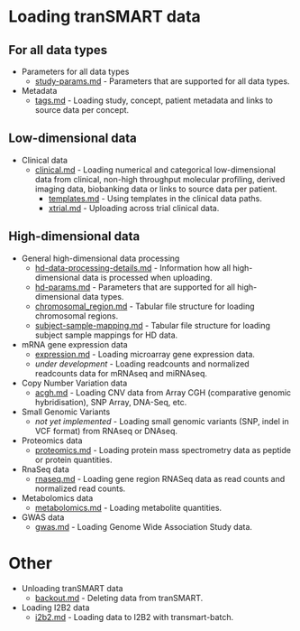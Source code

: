 # Loading tranSMART data

## For all data types
* Parameters for all data types
  * [study-params.md](study-params.md) - Parameters that are supported for all data types.
* Metadata
  * [tags.md](tags.md) - Loading study, concept, patient metadata and links to source data per concept.

## Low-dimensional data
* Clinical data
  * [clinical.md](clinical.md) - Loading numerical and categorical low-dimensional data from clinical, non-high throughput molecular profiling, derived imaging data, biobanking data or links to source data per patient.
    * [templates.md](templates.md) - Using templates in the clinical data paths.
    * [xtrial.md](xtrial.md) - Uploading across trial clinical data.

## High-dimensional data
* General high-dimensional data processing
  * [hd-data-processing-details.md](hd-data-processing-details.md) - Information how all high-dimensional data is processed when uploading.
  * [hd-params.md](hd-params.md) - Parameters that are supported for all high-dimensional data types.
  * [chromosomal_region.md](chromosomal_region.md) - Tabular file structure for loading chromosomal regions.
  * [subject-sample-mapping.md](subject-sample-mapping.md) - Tabular file structure for loading subject sample mappings for HD data.
* mRNA gene expression data
  * [expression.md](expression.md) - Loading microarray gene expression data.
  * *under development* - Loading readcounts and normalized readcounts data for mRNAseq and miRNAseq.
* Copy Number Variation data
  * [acgh.md](acgh.md) - Loading CNV data from Array CGH (comparative genomic hybridisation), SNP Array, DNA-Seq, etc.
* Small Genomic Variants
  * *not yet implemented* - Loading small genomic variants (SNP, indel in VCF format) from RNAseq or DNAseq.
* Proteomics data
  * [proteomics.md](proteomics.md) - Loading protein mass spectrometry data as peptide or protein quantities.
* RnaSeq data
  * [rnaseq.md](rnaseq.md) - Loading gene region RNASeq data as read counts and normalized read counts.
* Metabolomics data
  * [metabolomics.md](metabolomics.md) - Loading metabolite quantities.
* GWAS data
  * [gwas.md](gwas.md) - Loading Genome Wide Association Study data.

# Other
* Unloading tranSMART data
  * [backout.md](backout.md) - Deleting data from tranSMART.
* Loading I2B2 data
  * [i2b2.md](i2b2.md) - Loading data to I2B2 with transmart-batch.
